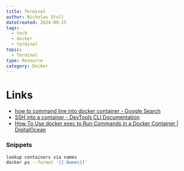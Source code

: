```yaml
---
title: Terminal
author: Nicholas Stull
dateCreated: 2024-09-15
tags:
  - tech
  - docker
  - terminal
topic:
  - Terminal
type: Resource
category: Docker
---
```

# Links
- [how to command line into docker container - Google Search](https://www.google.com/search?q=how+to+command+line+into+docker+container&oq=how+to+command+line+into+docker+container&gs_lcrp=EgZjaHJvbWUyBggAEEUYOdIBCTI2Mzk1ajBqN6gCALACAA&sourceid=chrome&ie=UTF-8)
- [SSH into a container - DevTools CLI Documentation](https://phase2.github.io/devtools/common-tasks/ssh-into-a-container/)
- [How To Use docker exec to Run Commands in a Docker Container | DigitalOcean](https://www.digitalocean.com/community/tutorials/how-to-use-docker-exec-to-run-commands-in-a-docker-container) 
### Snippets
```bash
lookup containers via names
docker ps --format '{{.Names}}'     
```